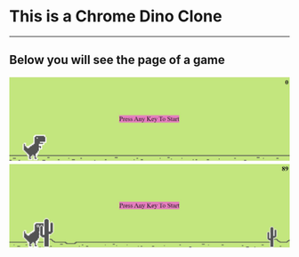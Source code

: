# This is a Chrome Dino Clone
---

## Below you will see the page of a game

![alt text](https://github.com/barisdevjs/Js-Projects/blob/main/dinoClone/screenshots/s1.jpg)
![alt text](https://github.com/barisdevjs/Js-Projects/blob/main/dinoClone/screenshots/s2.jpg)
 
